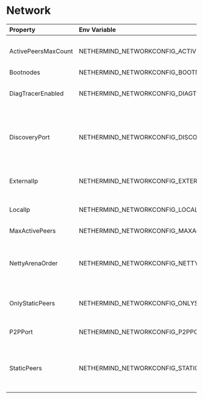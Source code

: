 # Network



| Property | Env Variable | Description | Default |
| :--- | :--- | :--- | :--- |
| ActivePeersMaxCount | NETHERMIND_NETWORKCONFIG_ACTIVEPEERSMAXCOUNT | [OBSOLETE](Use MaxActivePeers instead) Max number of connected peers. | 50 |
| Bootnodes | NETHERMIND_NETWORKCONFIG_BOOTNODES | Bootnodes |  |
| DiagTracerEnabled | NETHERMIND_NETWORKCONFIG_DIAGTRACERENABLED | Enabled very verbose diag network tracing files for DEV purposes (Nethermind specific) | false |
| DiscoveryPort | NETHERMIND_NETWORKCONFIG_DISCOVERYPORT | UDP port number for incoming discovery connections. Keep same as TCP/IP port because using different values has never been tested. | 30303 |
| ExternalIp | NETHERMIND_NETWORKCONFIG_EXTERNALIP | Use only if your node cannot resolve external IP automatically. | null |
| LocalIp | NETHERMIND_NETWORKCONFIG_LOCALIP | Use only if your node cannot resolve local IP automatically. | null |
| MaxActivePeers | NETHERMIND_NETWORKCONFIG_MAXACTIVEPEERS | Same as ActivePeersMaxCount. | 50 |
| NettyArenaOrder | NETHERMIND_NETWORKCONFIG_NETTYARENAORDER | [TECHNICAL] Defines the size of a buffer allocated to each peer - default is 8192 << 11 so 16MB where order is 11. | 11 |
| OnlyStaticPeers | NETHERMIND_NETWORKCONFIG_ONLYSTATICPEERS | If set to 'true' then no connections will be made to non-static peers. | false |
| P2PPort | NETHERMIND_NETWORKCONFIG_P2PPORT | TPC/IP port number for incoming P2P connections. | 30303 |
| StaticPeers | NETHERMIND_NETWORKCONFIG_STATICPEERS | List of nodes for which we will keep the connection on. Static nodes are not counted to the max number of nodes limit. | null |
